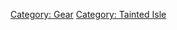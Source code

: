 [Category: Gear](Category:_Gear "wikilink") [Category: Tainted
Isle](Category:_Tainted_Isle "wikilink")
